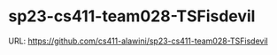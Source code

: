 # sp23-cs411-team028-TSFisdevil
URL: https://github.com/cs411-alawini/sp23-cs411-team028-TSFisdevil
